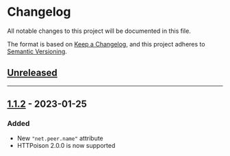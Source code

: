 # Changelog

All notable changes to this project will be documented in this file.

The format is based on [Keep a Changelog](https://keepachangelog.com/en/1.0.0/),
and this project adheres to [Semantic Versioning](https://semver.org/spec/v2.0.0.html).

## [Unreleased]

---

## [1.1.2] - 2023-01-25

### Added

- New `"net.peer.name"` attribute
- HTTPoison 2.0.0 is now supported

[Unreleased]: https://github.com/primait/teleplug/compare/1.1.2...HEAD
[1.1.2]: https://github.com/primait/teleplug/releases/tag/1.1.2
